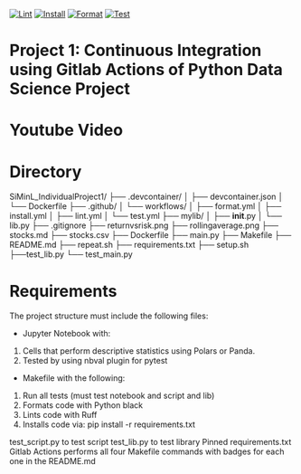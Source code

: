 [![Lint](https://github.com/nogibjj/SiMinL_IndividualProject1/actions/workflows/lint.yml/badge.svg)](https://github.com/nogibjj/SiMinL_IndividualProject1/actions/workflows/lint.yml)
[![Install](https://github.com/nogibjj/SiMinL_IndividualProject1/actions/workflows/install.yml/badge.svg)](https://github.com/nogibjj/SiMinL_IndividualProject1/actions/workflows/install.yml)
[![Format](https://github.com/nogibjj/SiMinL_IndividualProject1/actions/workflows/format.yml/badge.svg)](https://github.com/nogibjj/SiMinL_IndividualProject1/actions/workflows/format.yml)
[![Test](https://github.com/nogibjj/SiMinL_IndividualProject1/actions/workflows/test.yml/badge.svg)](https://github.com/nogibjj/SiMinL_IndividualProject1/actions/workflows/test.yml)

# Project 1: Continuous Integration using Gitlab Actions of Python Data Science Project

# Youtube Video

# Directory
SiMinL_IndividualProject1/
├── .devcontainer/
│   ├── devcontainer.json
│   └── Dockerfile
├── .github/
│   └── workflows/
│       ├── format.yml
│       ├── install.yml
│       ├── lint.yml
│       └── test.yml
├── mylib/
│   ├── __init__.py
│   └── lib.py
├── .gitignore
├── returnvsrisk.png
├── rollingaverage.png
├── stocks.md
├── stocks.csv
├── Dockerfile
├── main.py
├── Makefile
├── README.md
├── repeat.sh
├── requirements.txt
├── setup.sh
├──test_lib.py
└── test_main.py

# Requirements
The project structure must include the following files:
- Jupyter Notebook with: 
1. Cells that perform descriptive statistics using Polars or Panda.
2. Tested by using nbval plugin for pytest
- Makefile with the following:
1. Run all tests (must test notebook and script and lib)
2. Formats code with Python black
3. Lints code with Ruff
4. Installs code via:  pip install -r requirements.txt

test_script.py to test script
test_lib.py to test library
Pinned requirements.txt
Gitlab Actions performs all four Makefile commands with badges for each one in the README.md

